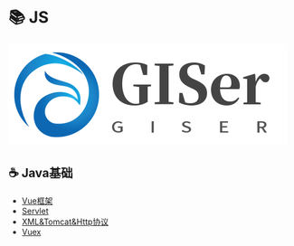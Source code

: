 # 📚 JS
![logo](../assert/cgnb/logo.png)

[comment]: <> (![poster]&#40;../assets/rameo/poster.jpg&#41;)

## ☕ Java基础
- [Vue框架](/JS/vue/Vue框架.md)
- [Servlet](/JS/vue/Servlet.md)
- [XML&Tomcat&Http协议](/JS/vue/XML&Tomcat&Http协议.md)
- [Vuex](/JS/vue/Vuex.md)

[comment]: <> (- [如何撸一个mini线程池]&#40;/Java/如何撸一个mini线程池.md&#41;)

[comment]: <> (- [优雅的对象转换-MapStruct]&#40;/Java/优雅的对象转换-MapStruct.md&#41;)

[comment]: <> (- [Spring实用代码技巧]&#40;/Java/Spring/Spring实用代码技巧.md&#41;)

[comment]: <> (- [RedisTemplate使用不当导致的线上事故]&#40;/Java/Spring/RedisTemplate使用不当导致的线上事故.md&#41;)

[comment]: <> (- [SpringBoot Starter开发利器：mica-auto]&#40;/Java/SpringBoot/mica-auto.md&#41;)

[comment]: <> (- [SpringBoot接入SkyWalking分布式链路追踪]&#40;/Java/SpringBoot/SpringBoot接入SkyWalking分布式链路追踪.md&#41;)

[comment]: <> (- [SpringBoot统一接口返回和全局异常处理]&#40;/Java/SpringBoot/SpringBoot统一接口返回和全局异常处理.md&#41;)

[comment]: <> (- [还在重复造轮子？hutool一键搞定]&#40;/Java/还在重复造轮子？hutool一键搞定.md&#41;)

[comment]: <> (- [Java如何实现DistinctBy？]&#40;/Java/Java如何实现DistinctBy.md&#41;)

[comment]: <> (- [一文看懂死锁]&#40;/Java/一文看懂死锁.md&#41;)
